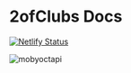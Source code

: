 # 2ofClubs Docs
[![Netlify Status](https://api.netlify.com/api/v1/badges/96222078-9b07-4beb-86fa-a982c73ba4cf/deploy-status)](https://app.netlify.com/sites/2ofclubs/deploys)

![mobyoctapi](https://user-images.githubusercontent.com/41246112/83603397-5d4d6800-a542-11ea-9dcd-3916bc86474d.png)
